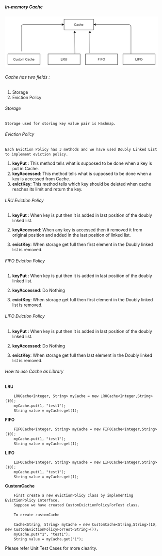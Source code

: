 ##### In-memory Cache

![img.png](img.png)

###### Cache has two fields :
1. Storage
2. Eviction Policy

###### Storage
    Storage used for storing key value pair is Hashmap.

###### Eviction Policy
    Each Eviction Policy has 3 methods and we have used Doubly Linked List to implement eviction policy.
1.  **keyPut** : This method tells what is supposed to be done when a key is put in Cache.
2.  **keyAccessed**: This method tells what  is supposed to be done when a key is accessed from Cache.
3.  **evictKey**: This method tells which key should be deleted when cache reaches its limit and return the key.






###### LRU Eviction Policy
1.  **keyPut** : When key is put then it is added in last position of the doubly linked list.
    
2.  **keyAccessed**: When any key is accessed then it removed it from original position and added in the last position of linked list.
    
3.  **evictKey**: When storage get full then first element in the Doubly linked list is removed.

###### FIFO Eviction Policy

1.  **keyPut** : When key is put then it is added in last position of the doubly linked list.

2.  **keyAccessed**: Do Nothing

3.  **evictKey**: When storage get full then first element in the Doubly linked list is removed.

###### LIFO Eviction Policy

1.  **keyPut** : When key is put then it is added in last position of the doubly linked list.

2.  **keyAccessed**: Do Nothing

3.  **evictKey**: When storage get full then last element in the Doubly linked list is removed.

###### How to use Cache as Library
**LRU**

        LRUCache<Integer, String> myCache = new LRUCache<Integer,String>(10);  
        myCache.put(1, "test1"); 
        String value = myCache.get(1);
**FIFO**

        FIFOCache<Integer, String> myCache = new FIFOCache<Integer,String>(10);
        myCache.put(1, "test1");
        String value = myCache.get(1);
**LIFO**

        LIFOCache<Integer, String> myCache = new LIFOCache<Integer,String>(10);
        myCache.put(1, "test1");
        String value = myCache.get(1);

**CustomCache**

        First create a new evictionPolicy class by implementing EvictionPolicy Interface. 
        Suppose we have created CustomEvictionPolicyForTest class.

        To create customCache

        Cache<String, String> myCache = new CustomCache<String,String>(10, new CustomEvictionPolicyForTest<String>());
        myCache.put("1", "test1");
        String value = myCache.get("1");
        
        
 Please refer Unit Test Cases for more clearity.







    

